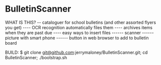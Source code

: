 BulletinScanner
============
WHAT IS THIS?
   -- cataloguer for school bulletins (and other assorted flyers you get)
   ---- OCR recognition automatically files them
   ---- archives items when they are past due
   ---- easy ways to insert files
   ------ scanner
   ------ picture with smart phone
   ------ button in web browser to add to bulletin board


BUILD:
$ git clone git@github.com:jerrymaloney/BulletinScanner.git; cd BulletinScanner; ./bootstrap.sh
